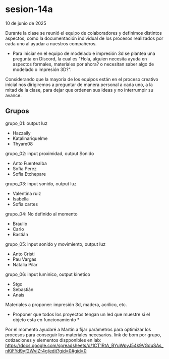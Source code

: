 # sesion-14a

10 de junio de 2025

Durante la clase se reunió el equipo de colaboradores y definimos distintos aspectos, como la documentación individual de los procesos realizados por cada uno al ayudar a nuestros compañeros.

* Para iniciar en el equipo de modelado e impresión 3d se plantea una pregunta en Discord, la cual es "Hola, alguien necesita ayuda en aspectos formales, materiales por ahora? o necesitan saber algo de modelado o impresión 3D?".

Considerando que la mayoría de los equipos están en el proceso creativo inicial nos dirigiremos a preguntar de manera personal a cada uno, a la mitad de la clase, para dejar que ordenen sus ideas y no interrumpir su avance.

## Grupos

grupo_01: output luz

* Hazzaily
* Katalinariquelme
* Thyare08

grupo_02: input proximidad, output Sonido

* Anto Fuentealba
* Sofia Perez
* Sofia Etchepare

grupo_03: input sonido, output luz

* Valentina ruiz
* Isabella
* Sofia cartes

grupo_04: No definido al momento

* Braulio
* Carlo
* Bastián

grupo_05: input sonido y movimiento, output  luz

* Anto Cristi
* Pau Vargas
* Natalia Pilar

grupo_06: input luminico, output kinetico

* Stgo
* Sebastián
* Anaís

Materiales a proponer: impresión 3d, madera, acrílico, etc.

* Proponer que todos los proyectos tengan un led que muestre si el objeto esta en funcionamiento *

Por el momento ayudaré a Martín a fijar parámetros para optimizar los procesos para conseguir los materiales necesarios.
link de bom por grupo, cotizaciones y elementos dispponibles en lab: <https://docs.google.com/spreadsheets/d/1CT1RtA_BYuWpyJ54k9VGduSAs_nKiFYd9yf2WvjZ-4g/edit?gid=0#gid=0>

